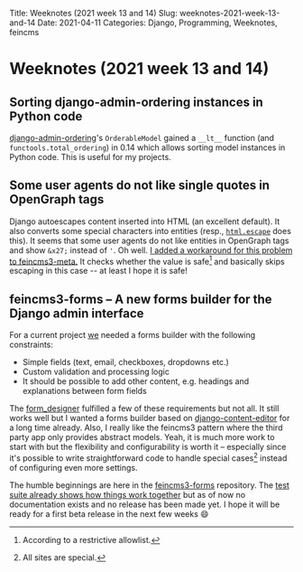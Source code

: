 Title: Weeknotes (2021 week 13 and 14)
Slug: weeknotes-2021-week-13-and-14
Date: 2021-04-11
Categories: Django, Programming, Weeknotes, feincms

# Weeknotes (2021 week 13 and 14)

## Sorting django-admin-ordering instances in Python code

[django-admin-ordering](https://github.com/matthiask/django-admin-ordering/)'s `OrderableModel` gained a `__lt__` function (and `functools.total_ordering`) in 0.14 which allows sorting model instances in Python code. This is useful for my projects.

## Some user agents do not like single quotes in OpenGraph tags

Django autoescapes content inserted into HTML (an excellent default). It also converts some special characters into entities (resp., [`html.escape`](https://docs.python.org/3/library/html.html) does this). It seems that some user agents do not like entities in OpenGraph tags and show `&x27;` instead of `'`. Oh well. [I added a workaround for this problem to feincms3-meta.](https://github.com/matthiask/feincms3-meta/commit/c2524581f29ff0cbf2d1e7af419f6f943685a296) It checks whether the value is safe[^1] and basically skips escaping in this case -- at least I hope it is safe!

## feincms3-forms – A new forms builder for the Django admin interface

For a current project [we](https://feinheit.ch/) needed a forms builder with the following constraints:

- Simple fields (text, email, checkboxes, dropdowns etc.)
- Custom validation and processing logic
- It should be possible to add other content, e.g. headings and explanations between form fields

The [form_designer](https://github.com/feincms/form_designer) fulfilled a few of these requirements but not all. It still works well but I wanted a forms builder based on [django-content-editor](https://github.com/matthiask/django-content-editor) for a long time already. Also, I really like the feincms3 pattern where the third party app only provides abstract models. Yeah, it is much more work to start with but the flexibility and configurability is worth it – especially since it's possible to write straightforward code to handle special cases[^2] instead of configuring even more settings.

The humble beginnings are here in the [feincms3-forms](https://github.com/matthiask/feincms3-forms/) repository. The [test suite already shows how things work together](https://github.com/matthiask/feincms3-forms/tree/main/tests/testapp) but as of now no documentation exists and no release has been made yet. I hope it will be ready for a first beta release in the next few weeks 😄

[^1]: According to a restrictive allowlist.
[^2]: All sites are special.
